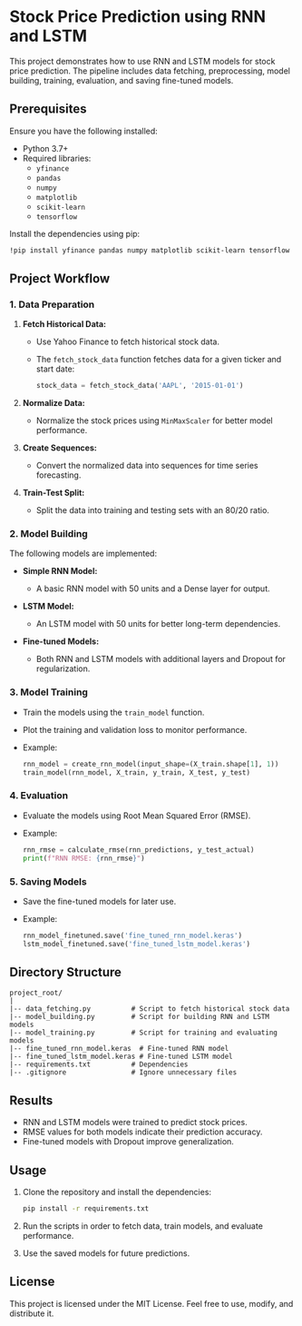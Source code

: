 # Stock Price Prediction using RNN and LSTM

This project demonstrates how to use RNN and LSTM models for stock price prediction. The pipeline includes data fetching, preprocessing, model building, training, evaluation, and saving fine-tuned models.

## Prerequisites

Ensure you have the following installed:

- Python 3.7+
- Required libraries:
  - `yfinance`
  - `pandas`
  - `numpy`
  - `matplotlib`
  - `scikit-learn`
  - `tensorflow`

Install the dependencies using pip:

```bash
!pip install yfinance pandas numpy matplotlib scikit-learn tensorflow
```

## Project Workflow

### 1. Data Preparation

1. **Fetch Historical Data:**
   - Use Yahoo Finance to fetch historical stock data.
   - The `fetch_stock_data` function fetches data for a given ticker and start date:

     ```python
     stock_data = fetch_stock_data('AAPL', '2015-01-01')
     ```

2. **Normalize Data:**
   - Normalize the stock prices using `MinMaxScaler` for better model performance.

3. **Create Sequences:**
   - Convert the normalized data into sequences for time series forecasting.

4. **Train-Test Split:**
   - Split the data into training and testing sets with an 80/20 ratio.

### 2. Model Building

The following models are implemented:

- **Simple RNN Model:**
  - A basic RNN model with 50 units and a Dense layer for output.

- **LSTM Model:**
  - An LSTM model with 50 units for better long-term dependencies.

- **Fine-tuned Models:**
  - Both RNN and LSTM models with additional layers and Dropout for regularization.

### 3. Model Training

- Train the models using the `train_model` function.
- Plot the training and validation loss to monitor performance.
- Example:

  ```python
  rnn_model = create_rnn_model(input_shape=(X_train.shape[1], 1))
  train_model(rnn_model, X_train, y_train, X_test, y_test)
  ```

### 4. Evaluation

- Evaluate the models using Root Mean Squared Error (RMSE).
- Example:

  ```python
  rnn_rmse = calculate_rmse(rnn_predictions, y_test_actual)
  print(f"RNN RMSE: {rnn_rmse}")
  ```

### 5. Saving Models

- Save the fine-tuned models for later use.
- Example:

  ```python
  rnn_model_finetuned.save('fine_tuned_rnn_model.keras')
  lstm_model_finetuned.save('fine_tuned_lstm_model.keras')
  ```

## Directory Structure

```
project_root/
|
|-- data_fetching.py          # Script to fetch historical stock data
|-- model_building.py         # Script for building RNN and LSTM models
|-- model_training.py         # Script for training and evaluating models
|-- fine_tuned_rnn_model.keras  # Fine-tuned RNN model
|-- fine_tuned_lstm_model.keras # Fine-tuned LSTM model
|-- requirements.txt          # Dependencies
|-- .gitignore                # Ignore unnecessary files
```

## Results

- RNN and LSTM models were trained to predict stock prices.
- RMSE values for both models indicate their prediction accuracy.
- Fine-tuned models with Dropout improve generalization.

## Usage

1. Clone the repository and install the dependencies:

   ```bash
   pip install -r requirements.txt
   ```

2. Run the scripts in order to fetch data, train models, and evaluate performance.

3. Use the saved models for future predictions.

## License

This project is licensed under the MIT License. Feel free to use, modify, and distribute it.
